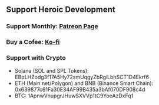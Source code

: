 ## Support Heroic Development

### Support Monthly: [Patreon Page](https://patreon.com/heroicgameslauncher)

### Buy a Cofee: [Ko-fi](https://ko-fi.com/flavioislima)

### Support with Crypto

- Solana (SOL and SPL Tokens): EBpLHZodg3f17A5Hy72smUqgyZbRgiLbhSCT1D4Ekrf6
- ETH (Main net/Polygon) and BNB (Binance Smart Chain): 0x639877c61Fa30E34AF99B435a3bAf070DF908c4d
- BTC: 1ApnwVnupgrJHuwSXVVp1tC9YoeAzDxFq1
